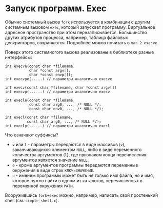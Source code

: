 # Запуск программ. Exec

Обычно системный вызов `fork` используется в комбинации с другим системным вызовом `exec`, который запускает программу. Виртуальное адресное пространство при этом перезаписывается. Большинство других атрибутов процесса, например, таблица файловых дескрипторов, сохраняются. Подробнее можно почитать в `man 2 execve`.

Поверх этого системногого вызова реализованы в библиотеке разные интерфейсы:

```
int execve(const char *filename,
           char *const argv[],
           char *const envp[]);           
int execvpe(.....) // параметры аналогично execve

int execv(const char *filename, char *const argv[])
int execvp(......) // параметры аналогично execv

int execle(const char *filename,
           const char arg0, ..., /* NULL */,
           const char env0, ..., /* NULL */);

int execl(const char *filename,
          const char arg0, ..., /* NULL */);
int execlp(......) // параметры аналогично execl
```

Что означают суффиксы?
 * `v` или `l` - параметры передаются в виде массивов (`v`), заканчивающихся элементом `NULL`, либо в виде переменного количества аргументов (`l`), где признаком конца перечисления аргументов является значение `NULL`.
 * `e` - кроме аргументов программы передаются переменные окружения в виде строк `КЛЮЧ=ЗНАЧЕНИЕ`.
 * `p` - именем программы может быть не только имя файла, но и имя, которое нужно найти в одном из каталогов, перечисленных в переменной окружения `PATH`.

 Вооружившись `fork+exec` можно, например, написать свой простенький shell (см. `simple_shell.c`).
 